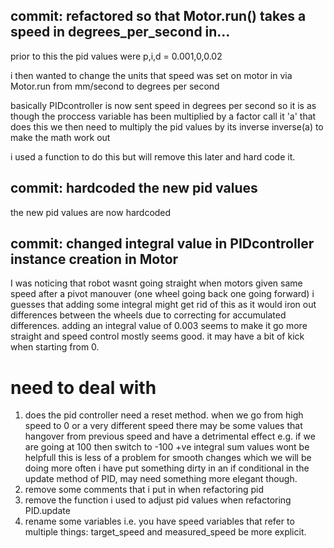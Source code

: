 ## commit: refactored so that Motor.run() takes a speed in degrees_per_second in…

prior to this the pid values were 
p,i,d = 0.001,0,0.02

i then wanted to change the units that speed was set on motor in via Motor.run from mm/second
to degrees per second

basically PIDcontroller is now sent speed in degrees per second so it is as though the proccess variable has been multiplied by a factor call it 'a' that does this we then need to multiply the pid values by its inverse 
inverse(a) to make the math work out

i used a function to do this but will remove this later and hard code it.


## commit: hardcoded the new pid values
the new pid values are now hardcoded  

## commit: changed integral value in PIDcontroller instance creation in Motor
I was noticing that robot wasnt going straight when motors given same speed after a pivot manouver (one wheel going back one going forward) i guesses that adding some integral might get rid of this as it would iron out differences between the wheels due to correcting for accumulated differences.  adding an integral value of 0.003 seems to make it go more straight and speed control mostly seems good. it may have a bit of kick when starting from 0.


# need to deal with

1. does the pid controller need a reset method. when we go from high speed to 0 or a very different speed there may be some values that hangover from previous speed and have a detrimental effect
e.g. if we are going at 100 then switch to -100 +ve integral sum values wont be helpfull
this is less of a problem for smooth changes which we will be doing more often
i have put something dirty in an if conditional in the update method of PID, may need something more elegant though.
2.  remove some comments that i put in when refactoring pid
3. remove the function i used to adjust pid values when refactoring PID.update
4. rename some variables i.e. you have speed variables that refer to multiple things: target_speed and measured_speed be more explicit.